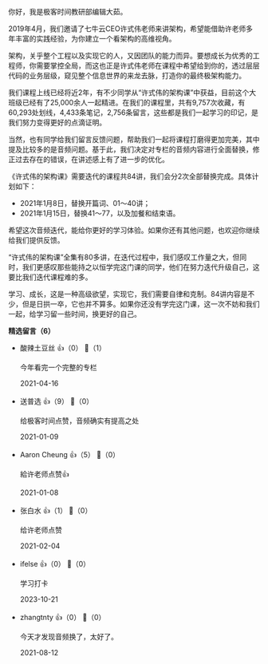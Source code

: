 你好，我是极客时间教研部编辑大茹。

2019年4月，我们邀请了七牛云CEO许式伟老师来讲架构，希望能借助许老师多年丰富的实践经验，为你建立一个看架构的高维视角。

架构，关乎整个工程以及实现它的人，又因团队的能力而异。要想成长为优秀的工程师，你需要掌控全局，而这也正是许式伟老师在课程中希望给到你的，透过层层代码的业务层级，窥见整个信息世界的来龙去脉，打造你的最终极架构能力。

我们课程上线已经将近2年，有不少同学从“许式伟的架构课”中获益，目前这个大班级已经有了25,000余人一起精进。在我们的课程里，共有9,757次收藏，有60,293处划线，4,433条笔记，2,756条留言，这些都是我们一起学习的印记，是我们努力变得更好的点滴证明。

当然，也有同学给我们留言反馈问题，帮助我们一起将课程打磨得更加完美，其中提及比较多的是音频问题。基于此，我们决定对专栏的音频内容进行全面替换，修正过去存在的错误，在讲述感上有了进一步的优化。

《许式伟的架构课》需要迭代的课程共84讲，我们会分2次全部替换完成。具体计划如下：

- 2021年1月8日，替换开篇词、01～40讲；
- 2021年1月15日，替换41～77，以及加餐和结束语。

希望这次音频迭代，能给你更好的学习体验。如果你还有其他问题，也欢迎你继续给我们提供反馈。

“许式伟的架构课”全集有80多讲，在迭代过程中，我们感叹工作量之大，但同时，我们更感叹那些能持之以恒学完这门课的同学，他们在努力迭代升级自己，这要比我们迭代课程难的多。

学习、成长，这是一种高级欲望，实现它，我们需要自律和克制。84讲内容是不少，但是日拱一卒，它也并不算多。如果你还没有学完这门课，这一次不妨和我们一起，给学习留一些时间，换更好的自己。
<div><strong>精选留言（6）</strong></div><ul>
<li><span>酸辣土豆丝</span> 👍（0） 💬（1）<p>今年看完一个完整的专栏</p>2021-04-16</li><br/><li><span>送普选</span> 👍（9） 💬（0）<p>给极客时间点赞，音频确实有提高之处</p>2021-01-09</li><br/><li><span>Aaron Cheung</span> 👍（5） 💬（0）<p>給许老师点赞👍</p>2021-01-08</li><br/><li><span>张白水</span> 👍（1） 💬（0）<p>给许老师点赞</p>2021-02-04</li><br/><li><span>ifelse</span> 👍（0） 💬（0）<p>学习打卡</p>2023-10-21</li><br/><li><span>zhangtnty</span> 👍（0） 💬（0）<p>今天才发现音频换了，太好了。</p>2021-08-12</li><br/>
</ul>